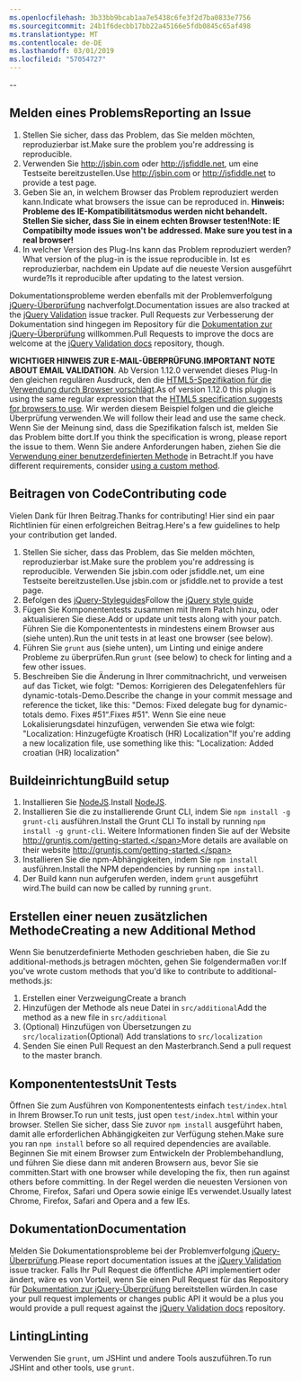 ```yaml
---
ms.openlocfilehash: 3b33bb9bcab1aa7e5438c6fe3f2d7ba0833e7756
ms.sourcegitcommit: 24b1f6decbb17bb22a45166e5fdb0845c65af498
ms.translationtype: MT
ms.contentlocale: de-DE
ms.lasthandoff: 03/01/2019
ms.locfileid: "57054727"
---
```

--

## <a name="reporting-an-issue"></a><span data-ttu-id="90e3a-101">Melden eines Problems</span><span class="sxs-lookup"><span data-stu-id="90e3a-101">Reporting an Issue</span></span>

1. <span data-ttu-id="90e3a-102">Stellen Sie sicher, dass das Problem, das Sie melden möchten, reproduzierbar ist.</span><span class="sxs-lookup"><span data-stu-id="90e3a-102">Make sure the problem you're addressing is reproducible.</span></span>
2. <span data-ttu-id="90e3a-103">Verwenden Sie http://jsbin.com oder http://jsfiddle.net, um eine Testseite bereitzustellen.</span><span class="sxs-lookup"><span data-stu-id="90e3a-103">Use http://jsbin.com or http://jsfiddle.net to provide a test page.</span></span>
3. <span data-ttu-id="90e3a-104">Geben Sie an, in welchem Browser das Problem reproduziert werden kann.</span><span class="sxs-lookup"><span data-stu-id="90e3a-104">Indicate what browsers the issue can be reproduced in.</span></span> <span data-ttu-id="90e3a-105">**Hinweis: Probleme des IE-Kompatibilitätsmodus werden nicht behandelt. Stellen Sie sicher, dass Sie in einem echten Browser testen!**</span><span class="sxs-lookup"><span data-stu-id="90e3a-105">**Note: IE Compatibilty mode issues won't be addressed. Make sure you test in a real browser!**</span></span>
4. <span data-ttu-id="90e3a-106">In welcher Version des Plug-Ins kann das Problem reproduziert werden?</span><span class="sxs-lookup"><span data-stu-id="90e3a-106">What version of the plug-in is the issue reproducible in.</span></span> <span data-ttu-id="90e3a-107">Ist es reproduzierbar, nachdem ein Update auf die neueste Version ausgeführt wurde?</span><span class="sxs-lookup"><span data-stu-id="90e3a-107">Is it reproducible after updating to the latest version.</span></span>

<span data-ttu-id="90e3a-108">Dokumentationsprobleme werden ebenfalls mit der Problemverfolgung [jQuery-Überprüfung](https://github.com/jzaefferer/jquery-validation/issues) nachverfolgt.</span><span class="sxs-lookup"><span data-stu-id="90e3a-108">Documentation issues are also tracked at the [jQuery Validation](https://github.com/jzaefferer/jquery-validation/issues) issue tracker.</span></span>
<span data-ttu-id="90e3a-109">Pull Requests zur Verbesserung der Dokumentation sind hingegen im Repository für die [Dokumentation zur jQuery-Überprüfung](https://github.com/jzaefferer/validation-content) willkommen.</span><span class="sxs-lookup"><span data-stu-id="90e3a-109">Pull Requests to improve the docs are welcome at the [jQuery Validation docs](https://github.com/jzaefferer/validation-content) repository, though.</span></span>

<span data-ttu-id="90e3a-110">**WICHTIGER HINWEIS ZUR E-MAIL-ÜBERPRÜFUNG**.</span><span class="sxs-lookup"><span data-stu-id="90e3a-110">**IMPORTANT NOTE ABOUT EMAIL VALIDATION**.</span></span> <span data-ttu-id="90e3a-111">Ab Version 1.12.0 verwendet dieses Plug-In den gleichen regulären Ausdruck, den die [HTML5-Spezifikation für die Verwendung durch Browser vorschlägt](https://html.spec.whatwg.org/multipage/forms.html#valid-e-mail-address).</span><span class="sxs-lookup"><span data-stu-id="90e3a-111">As of version 1.12.0 this plugin is using the same regular expression that the [HTML5 specification suggests for browsers to use](https://html.spec.whatwg.org/multipage/forms.html#valid-e-mail-address).</span></span> <span data-ttu-id="90e3a-112">Wir werden diesem Beispiel folgen und die gleiche Überprüfung verwenden.</span><span class="sxs-lookup"><span data-stu-id="90e3a-112">We will follow their lead and use the same check.</span></span> <span data-ttu-id="90e3a-113">Wenn Sie der Meinung sind, dass die Spezifikation falsch ist, melden Sie das Problem bitte dort.</span><span class="sxs-lookup"><span data-stu-id="90e3a-113">If you think the specification is wrong, please report the issue to them.</span></span> <span data-ttu-id="90e3a-114">Wenn Sie andere Anforderungen haben, ziehen Sie die [Verwendung einer benutzerdefinierten Methode](http://jqueryvalidation.org/jQuery.validator.addMethod/) in Betracht.</span><span class="sxs-lookup"><span data-stu-id="90e3a-114">If you have different requirements, consider [using a custom method](http://jqueryvalidation.org/jQuery.validator.addMethod/).</span></span>

## <a name="contributing-code"></a><span data-ttu-id="90e3a-115">Beitragen von Code</span><span class="sxs-lookup"><span data-stu-id="90e3a-115">Contributing code</span></span>

<span data-ttu-id="90e3a-116">Vielen Dank für Ihren Beitrag.</span><span class="sxs-lookup"><span data-stu-id="90e3a-116">Thanks for contributing!</span></span> <span data-ttu-id="90e3a-117">Hier sind ein paar Richtlinien für einen erfolgreichen Beitrag.</span><span class="sxs-lookup"><span data-stu-id="90e3a-117">Here's a few guidelines to help your contribution get landed.</span></span>

1. <span data-ttu-id="90e3a-118">Stellen Sie sicher, dass das Problem, das Sie melden möchten, reproduzierbar ist.</span><span class="sxs-lookup"><span data-stu-id="90e3a-118">Make sure the problem you're addressing is reproducible.</span></span> <span data-ttu-id="90e3a-119">Verwenden Sie jsbin.com oder jsfiddle.net, um eine Testseite bereitzustellen.</span><span class="sxs-lookup"><span data-stu-id="90e3a-119">Use jsbin.com or jsfiddle.net to provide a test page.</span></span>
2. <span data-ttu-id="90e3a-120">Befolgen des [jQuery-Styleguides](http://contribute.jquery.com/style-guides/js)</span><span class="sxs-lookup"><span data-stu-id="90e3a-120">Follow the [jQuery style guide](http://contribute.jquery.com/style-guides/js)</span></span>
3. <span data-ttu-id="90e3a-121">Fügen Sie Komponententests zusammen mit Ihrem Patch hinzu, oder aktualisieren Sie diese.</span><span class="sxs-lookup"><span data-stu-id="90e3a-121">Add or update unit tests along with your patch.</span></span> <span data-ttu-id="90e3a-122">Führen Sie die Komponententests in mindestens einem Browser aus (siehe unten).</span><span class="sxs-lookup"><span data-stu-id="90e3a-122">Run the unit tests in at least one browser (see below).</span></span>
4. <span data-ttu-id="90e3a-123">Führen Sie `grunt` aus (siehe unten), um Linting und einige andere Probleme zu überprüfen.</span><span class="sxs-lookup"><span data-stu-id="90e3a-123">Run `grunt` (see below) to check for linting and a few other issues.</span></span>
5. <span data-ttu-id="90e3a-124">Beschreiben Sie die Änderung in Ihrer commitnachricht, und verweisen auf das Ticket, wie folgt: "Demos: Korrigieren des Delegatenfehlers für dynamic-totals-Demo.</span><span class="sxs-lookup"><span data-stu-id="90e3a-124">Describe the change in your commit message and reference the ticket, like this: "Demos: Fixed delegate bug for dynamic-totals demo.</span></span> <span data-ttu-id="90e3a-125">Fixes #51“.</span><span class="sxs-lookup"><span data-stu-id="90e3a-125">Fixes #51".</span></span> <span data-ttu-id="90e3a-126">Wenn Sie eine neue Lokalisierungsdatei hinzufügen, verwenden Sie etwa wie folgt: "Localization: Hinzugefügte Kroatisch (HR) Localization"</span><span class="sxs-lookup"><span data-stu-id="90e3a-126">If you're adding a new localization file, use something like this: "Localization: Added croatian (HR) localization"</span></span>

## <a name="build-setup"></a><span data-ttu-id="90e3a-127">Buildeinrichtung</span><span class="sxs-lookup"><span data-stu-id="90e3a-127">Build setup</span></span>

1. <span data-ttu-id="90e3a-128">Installieren Sie [NodeJS](http://nodejs.org).</span><span class="sxs-lookup"><span data-stu-id="90e3a-128">Install [NodeJS](http://nodejs.org).</span></span>
2. <span data-ttu-id="90e3a-129">Installieren Sie die zu installierende Grunt CLI, indem Sie `npm install -g grunt-cli` ausführen.</span><span class="sxs-lookup"><span data-stu-id="90e3a-129">Install the Grunt CLI To install by running `npm install -g grunt-cli`.</span></span> <span data-ttu-id="90e3a-130">Weitere Informationen finden Sie auf der Website http://gruntjs.com/getting-started.</span><span class="sxs-lookup"><span data-stu-id="90e3a-130">More details are available on their website http://gruntjs.com/getting-started.</span></span>
3. <span data-ttu-id="90e3a-131">Installieren Sie die npm-Abhängigkeiten, indem Sie `npm install` ausführen.</span><span class="sxs-lookup"><span data-stu-id="90e3a-131">Install the NPM dependencies by running `npm install`.</span></span>
4. <span data-ttu-id="90e3a-132">Der Build kann nun aufgerufen werden, indem `grunt` ausgeführt wird.</span><span class="sxs-lookup"><span data-stu-id="90e3a-132">The build can now be called by running `grunt`.</span></span>

## <a name="creating-a-new-additional-method"></a><span data-ttu-id="90e3a-133">Erstellen einer neuen zusätzlichen Methode</span><span class="sxs-lookup"><span data-stu-id="90e3a-133">Creating a new Additional Method</span></span>

<span data-ttu-id="90e3a-134">Wenn Sie benutzerdefinierte Methoden geschrieben haben, die Sie zu additional-methods.js betragen möchten, gehen Sie folgendermaßen vor:</span><span class="sxs-lookup"><span data-stu-id="90e3a-134">If you've wrote custom methods that you'd like to contribute to additional-methods.js:</span></span>

1. <span data-ttu-id="90e3a-135">Erstellen einer Verzweigung</span><span class="sxs-lookup"><span data-stu-id="90e3a-135">Create a branch</span></span>
2. <span data-ttu-id="90e3a-136">Hinzufügen der Methode als neue Datei in `src/additional`</span><span class="sxs-lookup"><span data-stu-id="90e3a-136">Add the method as a new file in `src/additional`</span></span>
3. <span data-ttu-id="90e3a-137">(Optional) Hinzufügen von Übersetzungen zu `src/localization`</span><span class="sxs-lookup"><span data-stu-id="90e3a-137">(Optional) Add translations to `src/localization`</span></span>
4. <span data-ttu-id="90e3a-138">Senden Sie einen Pull Request an den Masterbranch.</span><span class="sxs-lookup"><span data-stu-id="90e3a-138">Send a pull request to the master branch.</span></span>

## <a name="unit-tests"></a><span data-ttu-id="90e3a-139">Komponententests</span><span class="sxs-lookup"><span data-stu-id="90e3a-139">Unit Tests</span></span>

<span data-ttu-id="90e3a-140">Öffnen Sie zum Ausführen von Komponententests einfach `test/index.html` in Ihrem Browser.</span><span class="sxs-lookup"><span data-stu-id="90e3a-140">To run unit tests, just open `test/index.html` within your browser.</span></span> <span data-ttu-id="90e3a-141">Stellen Sie sicher, dass Sie zuvor `npm install` ausgeführt haben, damit alle erforderlichen Abhängigkeiten zur Verfügung stehen.</span><span class="sxs-lookup"><span data-stu-id="90e3a-141">Make sure you ran `npm install` before so all required dependencies are available.</span></span>
<span data-ttu-id="90e3a-142">Beginnen Sie mit einem Browser zum Entwickeln der Problembehandlung, und führen Sie diese dann mit anderen Browsern aus, bevor Sie sie committen.</span><span class="sxs-lookup"><span data-stu-id="90e3a-142">Start with one browser while developing the fix, then run against others before committing.</span></span> <span data-ttu-id="90e3a-143">In der Regel werden die neuesten Versionen von Chrome, Firefox, Safari und Opera sowie einige IEs verwendet.</span><span class="sxs-lookup"><span data-stu-id="90e3a-143">Usually latest Chrome, Firefox, Safari and Opera and a few IEs.</span></span>

## <a name="documentation"></a><span data-ttu-id="90e3a-144">Dokumentation</span><span class="sxs-lookup"><span data-stu-id="90e3a-144">Documentation</span></span>

<span data-ttu-id="90e3a-145">Melden Sie Dokumentationsprobleme bei der Problemverfolgung [jQuery-Überprüfung](https://github.com/jzaefferer/jquery-validation/issues).</span><span class="sxs-lookup"><span data-stu-id="90e3a-145">Please report documentation issues at the [jQuery Validation](https://github.com/jzaefferer/jquery-validation/issues) issue tracker.</span></span>
<span data-ttu-id="90e3a-146">Falls Ihr Pull Request die öffentliche API implementiert oder ändert, wäre es von Vorteil, wenn Sie einen Pull Request für das Repository für [Dokumentation zur jQuery-Überprüfung](https://github.com/jzaefferer/validation-content) bereitstellen würden.</span><span class="sxs-lookup"><span data-stu-id="90e3a-146">In case your pull request implements or changes public API it would be a plus you would provide a pull request against the [jQuery Validation docs](https://github.com/jzaefferer/validation-content) repository.</span></span>

## <a name="linting"></a><span data-ttu-id="90e3a-147">Linting</span><span class="sxs-lookup"><span data-stu-id="90e3a-147">Linting</span></span>

<span data-ttu-id="90e3a-148">Verwenden Sie `grunt`, um JSHint und andere Tools auszuführen.</span><span class="sxs-lookup"><span data-stu-id="90e3a-148">To run JSHint and other tools, use `grunt`.</span></span>
